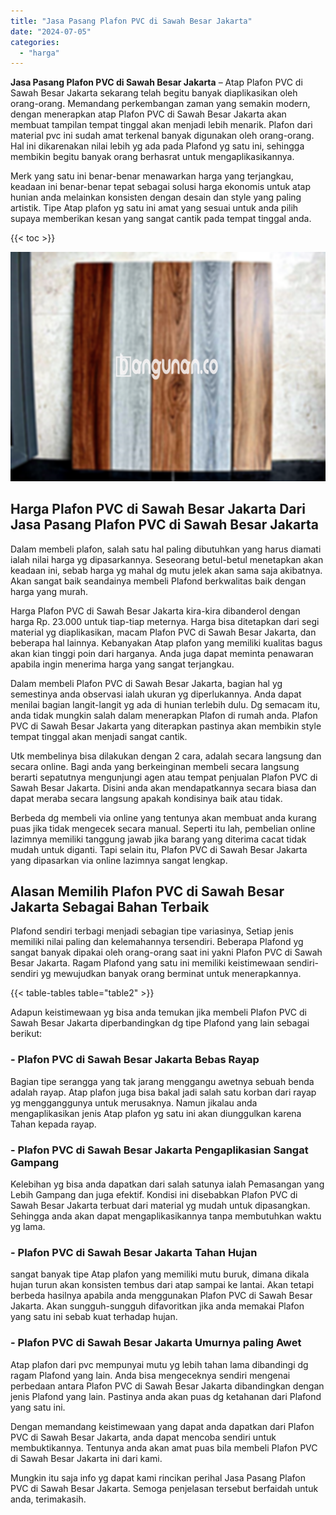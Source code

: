```yaml
---
title: "Jasa Pasang Plafon PVC di Sawah Besar Jakarta"
date: "2024-07-05"
categories: 
  - "harga"
---
```


**Jasa Pasang Plafon PVC di Sawah Besar Jakarta** – Atap Plafon PVC di Sawah Besar Jakarta sekarang telah begitu banyak diaplikasikan oleh orang-orang. Memandang perkembangan zaman yang semakin modern, dengan menerapkan atap Plafon PVC di Sawah Besar Jakarta akan membuat tampilan tempat tinggal akan menjadi lebih menarik. Plafon dari material pvc ini sudah amat terkenal banyak digunakan oleh orang-orang. Hal ini dikarenakan nilai lebih yg ada pada Plafond yg satu ini, sehingga membikin begitu banyak orang berhasrat untuk mengaplikasikannya.

Merk yang satu ini benar-benar menawarkan harga yang terjangkau, keadaan ini benar-benar tepat sebagai solusi harga ekonomis untuk atap hunian anda melainkan konsisten dengan desain dan style yang paling artistik. Tipe Atap plafon yg satu ini amat yang sesuai untuk anda pilih supaya memberikan kesan yang sangat cantik pada tempat tinggal anda.

{{< toc >}}

![Jasa Pasang Plafon PVC di Sawah Besar Jakarta](/images/flafond-pvc-murah02.png)

## Harga Plafon PVC di Sawah Besar Jakarta Dari Jasa Pasang Plafon PVC di Sawah Besar Jakarta

Dalam membeli plafon, salah satu hal paling dibutuhkan yang harus diamati ialah nilai harga yg dipasarkannya. Seseorang betul-betul menetapkan akan keadaan ini, sebab harga yg mahal dg mutu jelek akan sama saja akibatnya. Akan sangat baik seandainya membeli Plafond berkwalitas baik dengan harga yang murah.

Harga Plafon PVC di Sawah Besar Jakarta kira-kira dibanderol dengan harga Rp. 23.000 untuk tiap-tiap meternya. Harga bisa ditetapkan dari segi material yg diaplikasikan, macam Plafon PVC di Sawah Besar Jakarta, dan beberapa hal lainnya. Kebanyakan Atap plafon yang memiliki kualitas bagus akan kian tinggi poin dari harganya. Anda juga dapat meminta penawaran apabila ingin menerima harga yang sangat terjangkau.

Dalam membeli Plafon PVC di Sawah Besar Jakarta, bagian hal yg semestinya anda observasi ialah ukuran yg diperlukannya. Anda dapat menilai bagian langit-langit yg ada di hunian terlebih dulu. Dg semacam itu, anda tidak mungkin salah dalam menerapkan Plafon di rumah anda. Plafon PVC di Sawah Besar Jakarta yang diterapkan pastinya akan membikin style tempat tinggal akan menjadi sangat cantik.

Utk membelinya bisa dilakukan dengan 2 cara, adalah secara langsung dan secara online. Bagi anda yang berkeinginan membeli secara langsung berarti sepatutnya mengunjungi agen atau tempat penjualan Plafon PVC di Sawah Besar Jakarta. Disini anda akan mendapatkannya secara biasa dan dapat meraba secara langsung apakah kondisinya baik atau tidak.

Berbeda dg membeli via online yang tentunya akan membuat anda kurang puas jika tidak mengecek secara manual. Seperti itu lah, pembelian online lazimnya memiliki tanggung jawab jika barang yang diterima cacat tidak mudah untuk diganti. Tapi selain itu, Plafon PVC di Sawah Besar Jakarta yang dipasarkan via online lazimnya sangat lengkap.

## Alasan Memilih Plafon PVC di Sawah Besar Jakarta Sebagai Bahan Terbaik

Plafond sendiri terbagi menjadi sebagian tipe variasinya, Setiap jenis memiliki nilai paling dan kelemahannya tersendiri. Beberapa Plafond yg sangat banyak dipakai oleh orang-orang saat ini yakni Plafon PVC di Sawah Besar Jakarta. Ragam Plafond yang satu ini memiliki keistimewaan sendiri-sendiri yg mewujudkan banyak orang berminat untuk menerapkannya.

{{< table-tables table="table2" >}}

Adapun keistimewaan yg bisa anda temukan jika membeli Plafon PVC di Sawah Besar Jakarta diperbandingkan dg tipe Plafond yang lain sebagai berikut:

### \- Plafon PVC di Sawah Besar Jakarta Bebas Rayap

Bagian tipe serangga yang tak jarang menggangu awetnya sebuah benda adalah rayap. Atap plafon juga bisa bakal jadi salah satu korban dari rayap yg mengganggunya untuk merusaknya. Namun jikalau anda mengaplikasikan jenis Atap plafon yg satu ini akan diunggulkan karena Tahan kepada rayap.

### \- Plafon PVC di Sawah Besar Jakarta Pengaplikasian Sangat Gampang

Kelebihan yg bisa anda dapatkan dari salah satunya ialah Pemasangan yang Lebih Gampang dan juga efektif. Kondisi ini disebabkan Plafon PVC di Sawah Besar Jakarta terbuat dari material yg mudah untuk dipasangkan. Sehingga anda akan dapat mengaplikasikannya tanpa membutuhkan waktu yg lama.

### \- Plafon PVC di Sawah Besar Jakarta Tahan Hujan

sangat banyak tipe Atap plafon yang memiliki mutu buruk, dimana dikala hujan turun akan konsisten tembus dari atap sampai ke lantai. Akan tetapi berbeda hasilnya apabila anda menggunakan Plafon PVC di Sawah Besar Jakarta. Akan sungguh-sungguh difavoritkan jika anda memakai Plafon yang satu ini sebab kuat terhadap hujan.

### \- Plafon PVC di Sawah Besar Jakarta Umurnya paling Awet

Atap plafon dari pvc mempunyai mutu yg lebih tahan lama dibandingi dg ragam Plafond yang lain. Anda bisa mengeceknya sendiri mengenai perbedaan antara Plafon PVC di Sawah Besar Jakarta dibandingkan dengan jenis Plafond yang lain. Pastinya anda akan puas dg ketahanan dari Plafond yang satu ini.

Dengan memandang keistimewaan yang dapat anda dapatkan dari Plafon PVC di Sawah Besar Jakarta, anda dapat mencoba sendiri untuk membuktikannya. Tentunya anda akan amat puas bila membeli Plafon PVC di Sawah Besar Jakarta ini dari kami.

Mungkin itu saja info yg dapat kami rincikan perihal Jasa Pasang Plafon PVC di Sawah Besar Jakarta. Semoga penjelasan tersebut berfaidah untuk anda, terimakasih.
